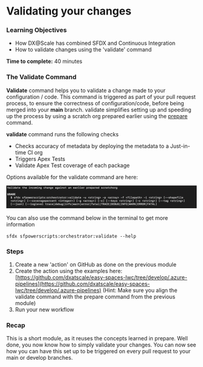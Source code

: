 # Validating your changes

### **Learning Objectives**

* How DX@Scale has combined SFDX and Continuous Integration 
* How to validate changes using the 'validate' command 

**Time to complete:** 40 minutes

### The Validate Command

**Validate** command helps you to validate a change made to your configuration / code. This command is triggered as part of your pull request process, to ensure the correctness of configuration/code, before being merged into your **main** branch. validate simplifies setting up and speeding up the process by using a scratch org prepared earlier using the [prepare ](scratch-org-pooling-part-2-prepare.md)command.

**validate** command runs the following checks

* Checks accuracy of metadata by deploying the metadata to a Just-in-time CI org
* Triggers Apex Tests
* Validate Apex Test coverage of each package

Options available for the validate command are here: 

![](../.gitbook/assets/image%20%2844%29.png)

You can also use the command below in the terminal to get more information

```text
sfdx sfpowerscripts:orchestrator:validate --help
```

### Steps 

1. Create a new 'action' on GitHub as done on the previous module
2. Create the action using the examples here: [https://github.com/dxatscale/easy-spaces-lwc/tree/develop/.azure-pipelines](https://github.com/dxatscale/easy-spaces-lwc/tree/develop/.azure-pipelines) \(Hint: Make sure you align the validate command with the prepare command from the previous module\)
3. Run your new workflow 

### Recap

This is a short module, as it reuses the concepts learned in prepare. Well done, you now know how to simply validate your changes. You can now see how you can have this set up to be triggered on every pull request to your main or develop branches. 



